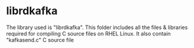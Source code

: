 # librdkafka
The library used is "librdkafka". This folder includes all the files &amp; libraries required for compiling C source files on RHEL Linux.
It also contain "kafkasend.c" C source file
